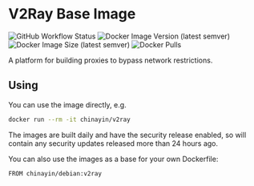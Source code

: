 V2Ray Base Image
=================

![GitHub Workflow Status](https://img.shields.io/github/workflow/status/chinayin-docker/v2ray/Docker%20Image%20CI)
![Docker Image Version (latest semver)](https://img.shields.io/docker/v/chinayin/v2ray?sort=semver)
![Docker Image Size (latest semver)](https://img.shields.io/docker/image-size/chinayin/v2ray?sort=semver)
![Docker Pulls](https://img.shields.io/docker/pulls/chinayin/v2ray)

A platform for building proxies to bypass network restrictions.

Using
------------

You can use the image directly, e.g.

```bash
docker run --rm -it chinayin/v2ray
```

The images are built daily and have the security release enabled, so will contain any security updates released more
than 24 hours ago.

You can also use the images as a base for your own Dockerfile:

```bash
FROM chinayin/debian:v2ray
```
